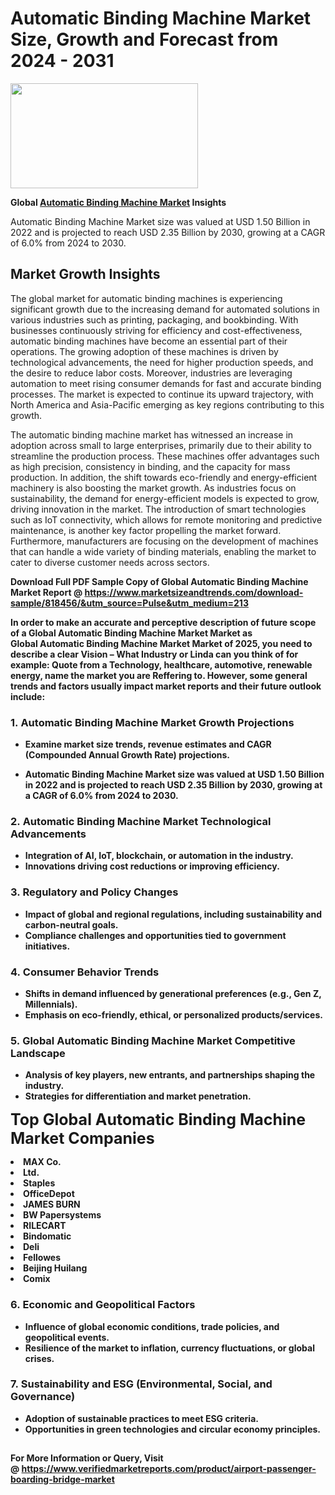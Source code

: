 <H1>Automatic Binding Machine Market Size, Growth and Forecast from 2024 - 2031</H1><img class="aligncenter size-medium wp-image-584254" src="https://thirdeyenews.in/wp-content/uploads/2024/09/Global-Market-Research-300x168.jpeg" alt="" width="300" height="168" /><p><strong>Global&nbsp;<a href="https://www.marketsizeandtrends.com/download-sample/818456/&amp;utm_source=Pulse&amp;utm_medium=213">Automatic Binding Machine Market</a> Insights</strong></p><p>Automatic Binding Machine Market size was valued at USD 1.50 Billion in 2022 and is projected to reach USD 2.35 Billion by 2030, growing at a CAGR of 6.0% from 2024 to 2030.</p><p><h2>Market Growth Insights</h2> <p>The global market for automatic binding machines is experiencing significant growth due to the increasing demand for automated solutions in various industries such as printing, packaging, and bookbinding. With businesses continuously striving for efficiency and cost-effectiveness, automatic binding machines have become an essential part of their operations. The growing adoption of these machines is driven by technological advancements, the need for higher production speeds, and the desire to reduce labor costs. Moreover, industries are leveraging automation to meet rising consumer demands for fast and accurate binding processes. The market is expected to continue its upward trajectory, with North America and Asia-Pacific emerging as key regions contributing to this growth.</p> <p><strong></strong></p> <p>The automatic binding machine market has witnessed an increase in adoption across small to large enterprises, primarily due to their ability to streamline the production process. These machines offer advantages such as high precision, consistency in binding, and the capacity for mass production. In addition, the shift towards eco-friendly and energy-efficient machinery is also boosting the market growth. As industries focus on sustainability, the demand for energy-efficient models is expected to grow, driving innovation in the market. The introduction of smart technologies such as IoT connectivity, which allows for remote monitoring and predictive maintenance, is another key factor propelling the market forward. Furthermore, manufacturers are focusing on the development of machines that can handle a wide variety of binding materials, enabling the market to cater to diverse customer needs across sectors. <p><strong></p><p><span class=""><strong>Download Full PDF Sample Copy of Global Automatic Binding Machine Market Report</strong> @ <a href="https://www.marketsizeandtrends.com/download-sample/818456/&amp;utm_source=Pulse&amp;utm_medium=213" target="_blank">https://www.marketsizeandtrends.com/download-sample/818456/&amp;utm_source=Pulse&amp;utm_medium=213</a></span></p><p>In order to make an accurate and perceptive description of future scope of a Global&nbsp;Automatic Binding Machine Market Market as Global&nbsp;Automatic Binding Machine Market Market of 2025, you need to describe a clear Vision &ndash; What Industry or Linda can you think of for example: Quote from a Technology, healthcare, automotive, renewable energy, name the market you are Reffering to. However, some general trends and factors usually impact market reports and their future outlook include:</p><h3>1.&nbsp;<strong>Automatic Binding Machine Market Growth Projections</strong></h3><ul><li>Examine market size trends, revenue estimates and CAGR (Compounded Annual Growth Rate) projections.</li><li><p>Automatic Binding Machine Market size was valued at USD 1.50 Billion in 2022 and is projected to reach USD 2.35 Billion by 2030, growing at a CAGR of 6.0% from 2024 to 2030.</p></li></ul><h3>2.&nbsp;<strong>Automatic Binding Machine Market Technological Advancements</strong></h3><ul><li>Integration of AI, IoT, blockchain, or automation in the industry.</li><li>Innovations driving cost reductions or improving efficiency.</li></ul><h3>3.&nbsp;<strong>Regulatory and Policy Changes</strong></h3><ul><li>Impact of global and regional regulations, including sustainability and carbon-neutral goals.</li><li>Compliance challenges and opportunities tied to government initiatives.</li></ul><h3>4.&nbsp;<strong>Consumer Behavior Trends</strong></h3><ul><li>Shifts in demand influenced by generational preferences (e.g., Gen Z, Millennials).</li><li>Emphasis on eco-friendly, ethical, or personalized products/services.</li></ul><h3>5.&nbsp;<strong>Global Automatic Binding Machine Market Competitive Landscape</strong></h3><ul><li>Analysis of key players, new entrants, and partnerships shaping the industry.</li><li>Strategies for differentiation and market penetration.</li></ul><p data-pm-slice="1 1 []"><span style="color: inherit; font-family: inherit; font-size: 25px;">Top Global Automatic Binding Machine Market Companies</span></p><div class="" data-test-id=""><p><li>MAX Co.</li><li> Ltd.</li><li> Staples</li><li> OfficeDepot</li><li> JAMES BURN</li><li> BW Papersystems</li><li> RILECART</li><li> Bindomatic</li><li> Deli</li><li> Fellowes</li><li> Beijing Huilang</li><li> Comix</li></p></div><h3>6.&nbsp;<strong>Economic and Geopolitical Factors</strong></h3><ul><li>Influence of global economic conditions, trade policies, and geopolitical events.</li><li>Resilience of the market to inflation, currency fluctuations, or global crises.</li></ul><h3>7.&nbsp;<strong>Sustainability and ESG (Environmental, Social, and Governance)</strong></h3><ul><li>Adoption of sustainable practices to meet ESG criteria.</li><li>Opportunities in green technologies and circular economy principles.</li></ul><h2><strong style="font-size: 14px;">For More Information or Query, Visit @&nbsp;</strong><a style="background-color: #ffffff; font-size: 14px;" href="https://www.marketsizeandtrends.com/report/automatic-binding-machine-market/" target="_blank">https://www.verifiedmarketreports.com/product/airport-passenger-boarding-bridge-market</a></h2>
